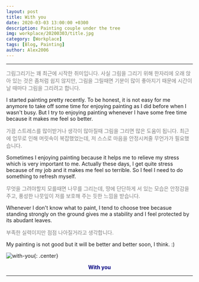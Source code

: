 ```yaml
---
layout: post
title: With you
date: 2020-03-03 13:00:00 +0300
description: Painting couple under the tree
img: workplace/20200303/title.jpg
category: [Workplace]
tags: [Blog, Painting]
author: Alex2006
---
```

  
  
------
<span style="color:gray">
그림그리기는 꽤 최근에 시작한 취미입니다.
사실 그림을 그리기 위해 한자리에 오래 앉아 있는 것은 좀처럼 쉽지 않지만,
그림을 그릴때면 기분이 많이 좋아지기 때문에 시간이 날 때마다 그림을 그리려고 합니다.
</span>  

> <span style="color:silver">
I started painting pretty recently. 
To be honest, it is not easy for me anymore to take off some time 
for enjoying painting as I did before when I wasn't busy.
But I try to enjoying painting whenever I have some free time because it makes me feel so better.
</span>


<span style="color:gray">
가끔 스트레스를 많이받거나 생각이 많아질때 그림을 그리면 많은 도움이 됩니다.
최근에 업무로 인해 머릿속이 복잡했었는데, 저 스스로 마음을 안정시켜줄 무언가가 필요했습니다.
</span>

> <span style="color:silver">
Sometimes I enjoying painting because it helps me to relieve my stress which is very important to me.
Actually these days, I get quite stress because of my job and it makes me feel so terrible.
So I feel I need to do something to refresh myself.
</span>


<span style="color:gray">
무엇을 그려야할지 모를때면 나무를 그리는데, 땅에 단단하게 서 있는 모습은 안정감을 주고,
풍성한 나뭇잎이 저를 보호해 주는 듯한 느낌을 받습니다.
</span>

> <span style="color:silver">
Whenever I don't know what to paint, I tend to choose tree becasue standing strongly on the ground gives me a stability
and I feel protected by its abudant leaves.
</span>


<span style="color:gray">
부족한 실력이지만 점점 나아질거라고 생각합니다.
</span>
 
> <span style="color:silver">
My painting is not good but it will be better and better soon, I think. :)
</span>


![with-you]({{site.baseurl}}/assets/img/workplace/20200303/with-you.jpg){: .center}
**<center><span style="color:navy">With you</span></center>**  

------
